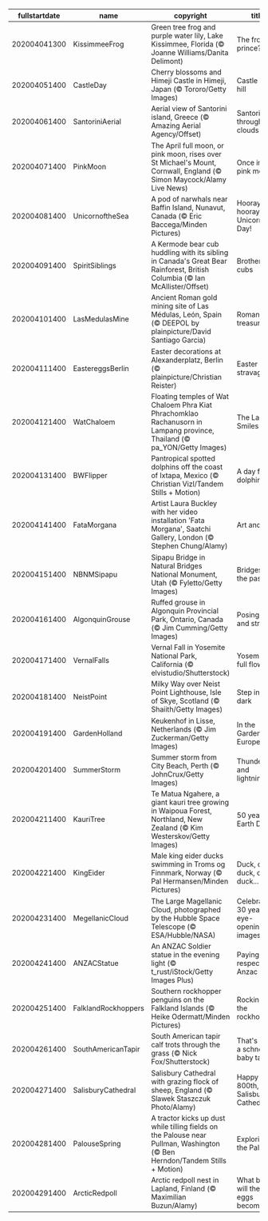 |fullstartdate|name|copyright|title|image|
|--|--|--|--|--|
202004041300|KissimmeeFrog|Green tree frog and purple water lily, Lake Kissimmee, Florida (© Joanne Williams/Danita Delimont)|The frog prince?|![](/en-AU/2020/04/202004041300KissimmeeFrog.jpg)|
202004051400|CastleDay|Cherry blossoms and Himeji Castle in Himeji, Japan (© Tororo/Getty Images)|Castle on a hill|![](/en-AU/2020/04/202004051400CastleDay.jpg)|
202004061400|SantoriniAerial|Aerial view of Santorini island, Greece (© Amazing Aerial Agency/Offset)|Santorini through the clouds|![](/en-AU/2020/04/202004061400SantoriniAerial.jpg)|
202004071400|PinkMoon|The April full moon, or pink moon, rises over St Michael's Mount, Cornwall, England (© Simon Maycock/Alamy Live News)|Once in a pink moon|![](/en-AU/2020/04/202004071400PinkMoon.jpg)|
202004081400|UnicornoftheSea|A pod of narwhals near Baffin Island, Nunavut, Canada (© Eric Baccega/Minden Pictures)|Hooray, hooray, it's Unicorn Day!|![](/en-AU/2020/04/202004081400UnicornoftheSea.jpg)|
202004091400|SpiritSiblings|A Kermode bear cub huddling with its sibling in Canada's Great Bear Rainforest, British Columbia (© Ian McAllister/Offset)|Brotherly cubs|![](/en-AU/2020/04/202004091400SpiritSiblings.jpg)|
202004101400|LasMedulasMine|Ancient Roman gold mining site of Las Médulas, León, Spain (© DEEPOL by plainpicture/David Santiago Garcia)|Roman treasure|![](/en-AU/2020/04/202004101400LasMedulasMine.jpg)|
202004111400|EastereggsBerlin|Easter decorations at Alexanderplatz, Berlin (© plainpicture/Christian Reister)|Easter Egg-stravaganza|![](/en-AU/2020/04/202004111400EastereggsBerlin.jpg)|
202004121400|WatChaloem|Floating temples of Wat Chaloem Phra Kiat Phrachomklao Rachanusorn in Lampang province, Thailand (© pa_YON/Getty Images)|The Land of Smiles|![](/en-AU/2020/04/202004121400WatChaloem.jpg)|
202004131400|BWFlipper|Pantropical spotted dolphins off the coast of Ixtapa, Mexico (© Christian Vizl/Tandem Stills + Motion)|A day for dolphins|![](/en-AU/2020/04/202004131400BWFlipper.jpg)|
202004141400|FataMorgana|Artist Laura Buckley with her video installation 'Fata Morgana', Saatchi Gallery, London (© Stephen Chung/Alamy)|Art and soul|![](/en-AU/2020/04/202004141400FataMorgana.jpg)|
202004151400|NBNMSipapu|Sipapu Bridge in Natural Bridges National Monument, Utah (© Fyletto/Getty Images)|Bridges to the past|![](/en-AU/2020/04/202004151400NBNMSipapu.jpg)|
202004161400|AlgonquinGrouse|Ruffed grouse in Algonquin Provincial Park, Ontario, Canada (© Jim Cumming/Getty Images)|Posing tall and strong|![](/en-AU/2020/04/202004161400AlgonquinGrouse.jpg)|
202004171400|VernalFalls|Vernal Fall in Yosemite National Park, California (© elvistudio/Shutterstock)|Yosemite in full flow|![](/en-AU/2020/04/202004171400VernalFalls.jpg)|
202004181400|NeistPoint|Milky Way over Neist Point Lighthouse, Isle of Skye, Scotland (© Shaiith/Getty Images)|Step into the dark|![](/en-AU/2020/04/202004181400NeistPoint.jpg)|
202004191400|GardenHolland|Keukenhof in Lisse, Netherlands (© Jim Zuckerman/Getty Images)|In the Garden of Europe|![](/en-AU/2020/04/202004191400GardenHolland.jpg)|
202004201400|SummerStorm|Summer storm from City Beach, Perth (© JohnCrux/Getty Images)|Thunderbolt and lightning…|![](/en-AU/2020/04/202004201400SummerStorm.jpg)|
202004211400|KauriTree|Te Matua Ngahere, a giant kauri tree growing in Waipoua Forest, Northland, New Zealand (© Kim Westerskov/Getty Images)|50 years of Earth Day|![](/en-AU/2020/04/202004211400KauriTree.jpg)|
202004221400|KingEider|Male king eider ducks swimming in Troms og Finnmark, Norway (© Pal Hermansen/Minden Pictures)|Duck, duck. duck, duck, duck...|![](/en-AU/2020/04/202004221400KingEider.jpg)|
202004231400|MegellanicCloud|The Large Magellanic Cloud, photographed by the Hubble Space Telescope (© ESA/Hubble/NASA)|Celebrating 30 years of eye-opening images|![](/en-AU/2020/04/202004231400MegellanicCloud.jpg)|
202004241400|ANZACStatue|An ANZAC Soldier statue in the evening light (© t_rust/iStock/Getty Images Plus)|Paying respects on Anzac Day|![](/en-AU/2020/04/202004241400ANZACStatue.jpg)|
202004251400|FalklandRockhoppers|Southern rockhopper penguins on the Falkland Islands (© Heike Odermatt/Minden Pictures)|Rockin' with the rockhoppers|![](/en-AU/2020/04/202004251400FalklandRockhoppers.jpg)|
202004261400|SouthAmericanTapir|South American tapir calf trots through the grass (© Nick Fox/Shutterstock)|That's quite a schnoz, baby tapir|![](/en-AU/2020/04/202004261400SouthAmericanTapir.jpg)|
202004271400|SalisburyCathedral|Salisbury Cathedral with grazing flock of sheep, England (© Slawek Staszczuk Photo/Alamy)|Happy 800th, Salisbury Cathedral|![](/en-AU/2020/04/202004271400SalisburyCathedral.jpg)|
202004281400|PalouseSpring|A tractor kicks up dust while tilling fields on the Palouse near Pullman, Washington (© Ben Herndon/Tandem Stills + Motion)|Exploring the Palouse|![](/en-AU/2020/04/202004281400PalouseSpring.jpg)|
202004291400|ArcticRedpoll|Arctic redpoll nest in Lapland, Finland (© Maximilian Buzun/Alamy)|What bird will these eggs become?|![](/en-AU/2020/04/202004291400ArcticRedpoll.jpg)|
